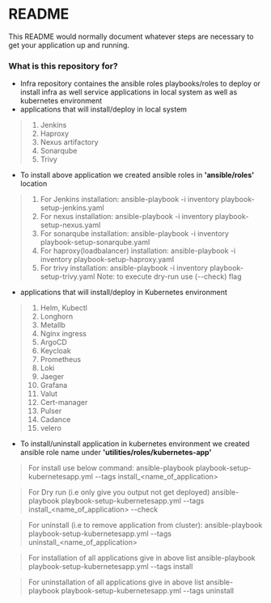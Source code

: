 # README #

This README would normally document whatever steps are necessary to get your application up and running.

### What is this repository for? ###

* Infra repository containes the ansible roles playbooks/roles to deploy or install infra as well service applications in local system as well as kubernetes environment
* applications that will install/deploy in local system
> 1. Jenkins
> 2. Haproxy
> 3. Nexus artifactory
> 4. Sonarqube
> 5. Trivy
* To install above application we created ansible roles in **'ansible/roles'** location

> 1. For Jenkins installation:
>    ansible-playbook -i inventory playbook-setup-jenkins.yaml
> 2. For nexus installation:
>    ansible-playbook -i inventory playbook-setup-nexus.yaml
> 3. For sonarqube installation:
>    ansible-playbook -i inventory playbook-setup-sonarqube.yaml
> 4. For haproxy(loadbalancer) installation:
>    ansible-playbook -i inventory playbook-setup-haproxy.yaml
> 5. For trivy installation:
>    ansible-playbook -i inventory playbook-setup-trivy.yaml
>Note: to execute dry-run use (--check) flag

* applications that will install/deploy in Kubernetes environment
> 1. Helm, Kubectl
> 2. Longhorn
> 3. Metallb
> 4. Nginx ingress
> 5. ArgoCD
> 5. Keycloak
> 6. Prometheus
> 7. Loki
> 8. Jaeger
> 9. Grafana
> 10. Valut
> 11. Cert-manager
> 12. Pulser
> 13. Cadance
> 14. velero

* To install/uninstall application in kubernetes environment we created ansible role name under **'utilities/roles/kubernetes-app'**

> For install use below command:
> ansible-playbook playbook-setup-kubernetesapp.yml --tags install_<name_of_application> 

> For Dry run (i.e only give you output not get deployed)
> ansible-playbook playbook-setup-kubernetesapp.yml --tags install_<name_of_application> --check

> For uninstall (i.e to remove application from cluster):
> ansible-playbook playbook-setup-kubernetesapp.yml --tags uninstall_<name_of_application> 

> For installation of all applications give in above list
> ansible-playbook playbook-setup-kubernetesapp.yml --tags install

> For uninstallation of all applications give in above list
> ansible-playbook playbook-setup-kubernetesapp.yml --tags uninstall
